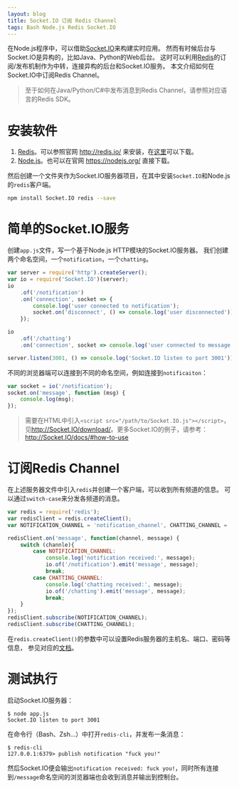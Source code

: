 ```yaml
---
layout: blog
title: Socket.IO 订阅 Redis Channel
tags: Bash Node.js Redis Socket.IO
---
```


在Node.js程序中，可以借助[Socket.IO][Socket.IO]来构建实时应用。
然而有时候后台与Socket.IO是异构的，比如Java、Python的Web后台。
这时可以利用[Redis][redis]的订阅/发布机制作为中转，连接异构的后台和Socket.IO服务。
本文介绍如何在Socket.IO中订阅Redis Channel。

> 至于如何在Java/Python/C#中发布消息到Redis Channel，请参照对应语言的Redis SDK。

<!--more-->

# 安装软件

1. [Redis][redis]。可以参照官网 <http://redis.io/> 来安装，在[这里][redis-down]可以下载。
2. [Node.js][node]。也可以在官网 <https://nodejs.org/> 直接下载。

然后创建一个文件夹作为Socket.IO服务器项目，在其中安装`Socket.IO`和Node.js的`redis`客户端。

```bash
npm install Socket.IO redis --save
```

# 简单的Socket.IO服务

创建`app.js`文件，写一个基于Node.js HTTP模块的Socket.IO服务器。
我们创建两个命名空间，一个`notification`，一个`chatting`。

```javascript
var server = require('http').createServer();
var io = require('Socket.IO')(server);
io
    .of('/notification')
    .on('connection', socket => {
        console.log('user connected to notification');
        socket.on('disconnect', () => console.log('user disconnected'));
    });

io
    .of('/chatting')
    .on('connection', socket => console.log('user connected to message'));

server.listen(3001, () => console.log('Socket.IO listen to port 3001'));
```

不同的浏览器端可以连接到不同的命名空间，例如连接到`notificaiton`：

```javascript
var socket = io('/notification');
socket.on('message', function (msg) {
    console.log(msg);
});
```

> 需要在HTML中引入`<script src="/path/to/Socket.IO.js"></script>`，见<http://Socket.IO/download/>。更多Socket.IO的例子，请参考： <http://Socket.IO/docs/#how-to-use>

# 订阅Redis Channel

在上述服务器文件中引入`redis`并创建一个客户端，可以收到所有频道的信息。
可以通过`switch-case`来分发各频道的消息。

```javascript
var redis = require('redis');
var redisClient = redis.createClient();
var NOTIFICATION_CHANNEL = 'notification_channel', CHATTING_CHANNEL = 'chatting_channel';

redisClient.on('message', function(channel, message) {
    switch (channle){
        case NOTIFICATION_CHANNEL:
            console.log('notification received:', message);
            io.of('/notification').emit('message', message);
            break;
        case CHATTING_CHANNEL:
            console.log('chatting received:', message);
            io.of('/chatting').emit('message', message);
            break;
    }
});
redisClient.subscribe(NOTIFICATION_CHANNEL);
redisClient.subscribe(CHATTING_CHANNEL);
```

在`redis.createClient()`的参数中可以设置Redis服务器的主机名、端口、密码等信息，
参见对应的[文档][npm-redis]。

# 测试执行

启动Socket.IO服务器：

```
$ node app.js
Socket.IO listen to port 3001
```

在命令行（Bash、Zsh...）中打开`redis-cli`，并发布一条消息：

```
$ redis-cli
127.0.0.1:6379> publish notification "fuck you!"
```

然后Socket.IO便会输出`notification received: fuck you!`，同时所有连接到`/message`命名空间的浏览器端也会收到消息并输出到控制台。

[npm-redis]: https://www.npmjs.com/package/redis
[Socket.IO]: http://Socket.IO/
[tmy]: http://www.tianmaying.com/
[redis-down]: http://redis.io/download
[redis]: http://redis.io/
[node]: https://nodejs.org/

